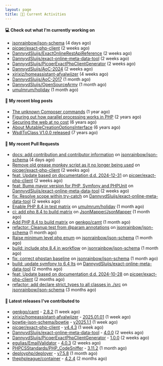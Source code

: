 ```yaml
---
layout: page
title: 👨‍💻 Current Activities
---
```


#### 💻 Check out what I'm currently working on

- [jsonrainbow/json-schema](https://github.com/jsonrainbow/json-schema) (4 days ago)
- [picqer/exact-php-client](https://github.com/picqer/exact-php-client) (2 weeks ago)
- [DannyvdSluijs/ExactOnlineRestApiReference](https://github.com/DannyvdSluijs/ExactOnlineRestApiReference) (2 weeks ago)
- [DannyvdSluijs/exact-online-meta-data-tool](https://github.com/DannyvdSluijs/exact-online-meta-data-tool) (2 weeks ago)
- [DannyvdSluijs/PicqerExactPhpClientGenerator](https://github.com/DannyvdSluijs/PicqerExactPhpClientGenerator) (2 weeks ago)
- [DannyvdSluijs/AoC-2024](https://github.com/DannyvdSluijs/AoC-2024) (2 weeks ago)
- [xirixiz/homeassistant-afvalwijzer](https://github.com/xirixiz/homeassistant-afvalwijzer) (4 weeks ago)
- [DannyvdSluijs/AoC-2017](https://github.com/DannyvdSluijs/AoC-2017) (1 month ago)
- [DannyvdSluijs/OpenSourceArmy](https://github.com/DannyvdSluijs/OpenSourceArmy) (1 month ago)
- [umulmrum/holiday](https://github.com/umulmrum/holiday) (1 month ago)


#### 📜 My recent blog posts

- [The unknown Composer commands](/2023/08/25/the-unknown-composer-commands.html) (1 year ago)
- [Figuring out how parallel processing works in PHP](/2023/06/21/figuring-out-how-parallel-processing-works-in-php.html) (2 years ago)
- [Securing the web at no cost](/2019/02/04/securing-the-web-at-no-cost.html) (6 years ago)
- [About MutableCreationOptionsInterface](/2018/10/15/about-mutable-creation-options-interface.html) (6 years ago)
- [WsdlToClass V1.0.0 released](/2018/01/11/wsdl-to-class-v1-0-0.html) (7 years ago)

#### 🔨 My recent Pull Requests

- [docs: add contribution and contributor information](https://github.com/jsonrainbow/json-schema/pull/771) on [jsonrainbow/json-schema](https://github.com/jsonrainbow/json-schema) (4 days ago)
- [Remove old grease monkey script as it no longer being used](https://github.com/picqer/exact-php-client/pull/665) on [picqer/exact-php-client](https://github.com/picqer/exact-php-client) (2 weeks ago)
- [feat: Update based on documentation d.d. 2024-12-31](https://github.com/picqer/exact-php-client/pull/663) on [picqer/exact-php-client](https://github.com/picqer/exact-php-client) (2 weeks ago)
- [feat: Bump mayor version for PHP, Symfony and PHPUnit](https://github.com/DannyvdSluijs/exact-online-meta-data-tool/pull/223) on [DannyvdSluijs/exact-online-meta-data-tool](https://github.com/DannyvdSluijs/exact-online-meta-data-tool) (2 weeks ago)
- [fix: Resolve scope within try-catch](https://github.com/DannyvdSluijs/exact-online-meta-data-tool/pull/221) on [DannyvdSluijs/exact-online-meta-data-tool](https://github.com/DannyvdSluijs/exact-online-meta-data-tool) (2 weeks ago)
- [Enable PHP 8.4 in test matrix](https://github.com/umulmrum/holiday/pull/53) on [umulmrum/holiday](https://github.com/umulmrum/holiday) (1 month ago)
- [ci: add php 8.4 to build matrix](https://github.com/JsonMapper/JsonMapper/pull/187) on [JsonMapper/JsonMapper](https://github.com/JsonMapper/JsonMapper) (1 month ago)
- [Add PHP 8.4 to build matrix](https://github.com/genkgo/camt/pull/162) on [genkgo/camt](https://github.com/genkgo/camt) (1 month ago)
- [refactor: Cleanup test from @param annotations](https://github.com/jsonrainbow/json-schema/pull/768) on [jsonrainbow/json-schema](https://github.com/jsonrainbow/json-schema) (1 month ago)
- [Raise minimum level php enum](https://github.com/jsonrainbow/json-schema/pull/766) on [jsonrainbow/json-schema](https://github.com/jsonrainbow/json-schema) (1 month ago)
- [build: include php 8.4 in workflow](https://github.com/jsonrainbow/json-schema/pull/765) on [jsonrainbow/json-schema](https://github.com/jsonrainbow/json-schema) (1 month ago)
- [fix: correct phpstan baseline](https://github.com/jsonrainbow/json-schema/pull/764) on [jsonrainbow/json-schema](https://github.com/jsonrainbow/json-schema) (1 month ago)
- [build: update symfony to 6.4 lts](https://github.com/DannyvdSluijs/exact-online-meta-data-tool/pull/213) on [DannyvdSluijs/exact-online-meta-data-tool](https://github.com/DannyvdSluijs/exact-online-meta-data-tool) (2 months ago)
- [feat: Update based on documentation d.d. 2024-10-28](https://github.com/picqer/exact-php-client/pull/661) on [picqer/exact-php-client](https://github.com/picqer/exact-php-client) (2 months ago)
- [refactor: add declare strict_types to all classes in ./src](https://github.com/jsonrainbow/json-schema/pull/758) on [jsonrainbow/json-schema](https://github.com/jsonrainbow/json-schema) (3 months ago)


#### 🔭 Latest releases I've contributed to

- [genkgo/camt](https://github.com/genkgo/camt) - [2.8.2](https://github.com/genkgo/camt/releases/tag/2.8.2) (1 week ago)
- [xirixiz/homeassistant-afvalwijzer](https://github.com/xirixiz/homeassistant-afvalwijzer) - [2025.01.01](https://github.com/xirixiz/homeassistant-afvalwijzer/releases/tag/2025.01.01) (1 week ago)
- [bowtie-json-schema/bowtie](https://github.com/bowtie-json-schema/bowtie) - [v2025.1.1](https://github.com/bowtie-json-schema/bowtie/releases/tag/v2025.1.1) (1 week ago)
- [picqer/exact-php-client](https://github.com/picqer/exact-php-client) - [v4.4.3](https://github.com/picqer/exact-php-client/releases/tag/v4.4.3) (1 week ago)
- [DannyvdSluijs/exact-online-meta-data-tool](https://github.com/DannyvdSluijs/exact-online-meta-data-tool) - [4.0.0](https://github.com/DannyvdSluijs/exact-online-meta-data-tool/releases/tag/4.0.0) (2 weeks ago)
- [DannyvdSluijs/PicqerExactPhpClientGenerator](https://github.com/DannyvdSluijs/PicqerExactPhpClientGenerator) - [1.0.0](https://github.com/DannyvdSluijs/PicqerExactPhpClientGenerator/releases/tag/1.0.0) (2 weeks ago)
- [egulias/EmailValidator](https://github.com/egulias/EmailValidator) - [4.0.3](https://github.com/egulias/EmailValidator/releases/tag/4.0.3) (2 weeks ago)
- [PHPCSStandards/PHP_CodeSniffer](https://github.com/PHPCSStandards/PHP_CodeSniffer) - [3.11.2](https://github.com/PHPCSStandards/PHP_CodeSniffer/releases/tag/3.11.2) (1 month ago)
- [deployphp/deployer](https://github.com/deployphp/deployer) - [v7.5.8](https://github.com/deployphp/deployer/releases/tag/v7.5.8) (1 month ago)
- [thephpleague/container](https://github.com/thephpleague/container) - [4.2.4](https://github.com/thephpleague/container/releases/tag/4.2.4) (2 months ago)